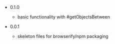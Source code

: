 - 0.1.0
    - basic functionality with #getObjectsBetween

- 0.0.1
    - skeleton files for browserify/npm packaging
